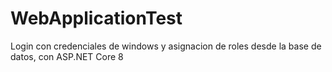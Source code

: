 # WebApplicationTest

Login con credenciales de windows y asignacion de roles desde la base de datos, con ASP.NET Core 8